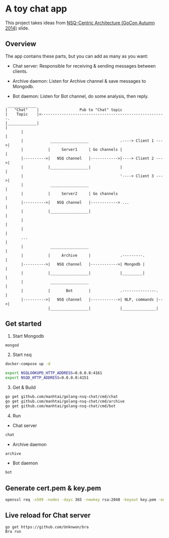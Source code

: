 A toy chat app
==============

This project takes ideas from [NSQ-Centric Architecture (GoCon Autumn 2014)][1]
slide.

## Overview

The app contains these parts, but you can add as many as you want:

- Chat server: Responsible for receiving & sending messages between clients.

- Archive daemon: Listen for Archive channel & save messages to Mongodb.

- Bot daemon: Listen for Bot channel, do some analysis, then reply.

```
 _____________
|   "Chat"    |                  Pub to "Chat" topic
|    Topic    |<-------------------------------------------------------.
|_____________|                                                        |
       |                                                               |
       |            _________________              .----> Client 1 --->|
       |           |     Server1     | Go channels |                   |
       |---------->|   NSQ channel   |------------>|----> Client 2 --->|
       |           |_________________|             |                   |
       |                                           '----> Client 3 --->|
       |            _________________                                  |
       |           |     Server2     | Go channels                     |
       |---------->|   NSQ channel   |------------> ...                |
       |           |_________________|                                 |
       |                                                               |
       |                                                               |
       ...                                                             |
       |            _________________                                  |
       |           |     Archive     |             .---------.         |
       |---------->|   NSQ channel   |------------>| Mongodb |         |
       |           |_________________|             |_________|         |
       |            _________________                                  |
       |           |       Bot       |             .---------------.   |
       |---------->|   NSQ channel   |------------>| NLP, commands |-->|
                   |_________________|             |_______________|

```

## Get started

1. Start Mongodb

```sh
mongod
```

2. Start nsq

```sh
docker-compose up -d

export NSQLOOKUPD_HTTP_ADDRESS=0.0.0.0:4161
export NSQD_HTTP_ADDRESS=0.0.0.0:4151
```

3. Get & Build

```sh
go get github.com/manhtai/golang-nsq-chat/cmd/chat
go get github.com/manhtai/golang-nsq-chat/cmd/archive
go get github.com/manhtai/golang-nsq-chat/cmd/bot
```

4. Run

- Chat server

```sh
chat
```

- Archive daemon

```sh
archive
```

- Bot daemon

```sh
bot
```

## Generate cert.pem & key.pem

```sh
openssl req -x509 -nodes -days 365 -newkey rsa:2048 -keyout key.pem -out cert.pem
```

## Live reload for Chat server

```
go get https://github.com/Unknwon/bra
Bra run
```


[1]: https://www.slideshare.net/guregu/nsqcentric-architecture-gocon-autumn-2014

